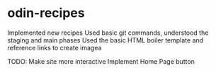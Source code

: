 # odin-recipes
Implemented new recipes
Used basic git commands, understood the staging and main phases
Used the basic HTML boiler template and reference links to create imagea

TODO:
Make site more interactive
Implement Home Page button
